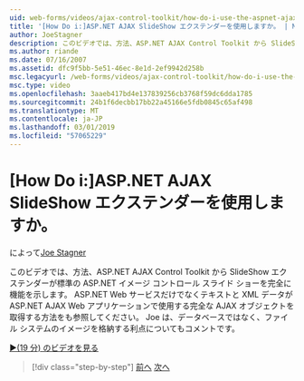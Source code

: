 ```yaml
---
uid: web-forms/videos/ajax-control-toolkit/how-do-i-use-the-aspnet-ajax-slideshow-extender
title: '[How Do i:]ASP.NET AJAX SlideShow エクステンダーを使用しますか。 | Microsoft Docs'
author: JoeStagner
description: このビデオでは、方法、ASP.NET AJAX Control Toolkit から SlideShow エクステンダーが標準の ASP.NET イメージ コントロール sl を完全に機能を紹介しています.
ms.author: riande
ms.date: 07/16/2007
ms.assetid: dfc9f5bb-5e51-46ec-8e1d-2ef9942d258b
msc.legacyurl: /web-forms/videos/ajax-control-toolkit/how-do-i-use-the-aspnet-ajax-slideshow-extender
msc.type: video
ms.openlocfilehash: 3aaeb417bd4e137839256cb3768f59dc6dda1785
ms.sourcegitcommit: 24b1f6decbb17bb22a45166e5fdb0845c65af498
ms.translationtype: MT
ms.contentlocale: ja-JP
ms.lasthandoff: 03/01/2019
ms.locfileid: "57065229"
---
```

<a name="how-do-i-use-the-aspnet-ajax-slideshow-extender"></a>[How Do i:]ASP.NET AJAX SlideShow エクステンダーを使用しますか。
====================
によって[Joe Stagner](https://github.com/JoeStagner)

このビデオでは、方法、ASP.NET AJAX Control Toolkit から SlideShow エクステンダーが標準の ASP.NET イメージ コントロール スライド ショーを完全に機能を示します。 ASP.NET Web サービスだけでなくテキストと XML データが ASP.NET AJAX Web アプリケーションで使用する完全な AJAX オブジェクトを取得する方法をも参照してください。 Joe は、データベースではなく、ファイル システムのイメージを格納する利点についてもコメントです。

[&#9654;(19 分) のビデオを見る](https://channel9.msdn.com/Blogs/ASP-NET-Site-Videos/how-do-i-use-the-aspnet-ajax-slideshow-extender)

> [!div class="step-by-step"]
> [前へ](how-do-i-use-the-aspnet-ajax-tabs-control.md)
> [次へ](how-do-i-use-the-aspnet-ajax-updatepanelanimation-extender.md)
